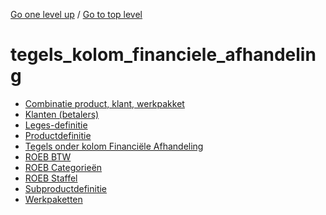 <!-- generated by markdown-notes-tree -->

<!-- upward navigation links generated by markdown-notes-tree start here -->

[Go one level up](../SUMMARY.md) / [Go to top level](../../../../SUMMARY.md)

<!-- upward navigation links generated by markdown-notes-tree end here -->

# tegels_kolom_financiele_afhandeling

<!-- optional markdown-notes-tree directory description starts here -->

<!-- optional markdown-notes-tree directory description ends here -->

- [Combinatie product, klant, werkpakket](combinatie_producten_werkpakketten.md)
- [Klanten (betalers)](klanten_betalers.md)
- [Leges-definitie](leges_definitie.md)
- [Productdefinitie](productdefinitie.md)
- [Tegels onder kolom Financiële Afhandeling](README.md)
- [ROEB BTW](roeb_btw.md)
- [ROEB Categorieën](roeb_categorieen.md)
- [ROEB Staffel](roeb_staffel.md)
- [Subproductdefinitie](subproductdefinitie.md)
- [Werkpaketten](werkpakketten.md)
